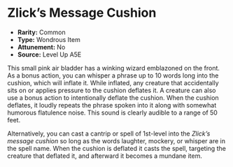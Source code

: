 
# Zlick’s Message Cushion

* **Rarity:** Common
* **Type:** Wondrous Item
* **Attunement:** No
* **Source:** Level Up A5E


This small pink air bladder has a winking wizard emblazoned on the front. As a bonus action, you can whisper a phrase up to 10 words long into the cushion, which will inflate it. While inflated, any creature that accidentally sits on or applies pressure to the cushion deflates it. A creature can also use a bonus action to intentionally deflate the cushion. When the cushion deflates, it loudly repeats the phrase spoken into it along with somewhat humorous flatulence noise. This sound is clearly audible to a range of 50 feet.

Alternatively, you can cast a cantrip or spell of 1st-level into the _Zlick’s message cushion_ so long as the words laughter, mockery, or whisper are in the spell name. When the cushion is deflated it casts the spell, targeting the creature that deflated it, and afterward it becomes a mundane item.
